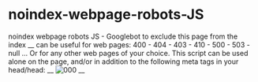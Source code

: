 # noindex-webpage-robots-JS
noindex webpage robots JS - Googlebot to exclude this page from the index
__
can be useful for web pages: 400 - 404 - 403 - 410 - 500 -  503 - null ...
Or for any other web pages of your choice. This script can be used alone on the page, and/or in addition to the following meta tags in your head/head: 
__
![000](https://user-images.githubusercontent.com/83957788/174448411-e1dae543-93e8-462a-8734-dd919c6b098b.jpg)
__
